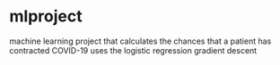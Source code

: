 # mlproject
machine learning project that calculates the chances that a patient has contracted COVID-19
uses the logistic regression gradient descent
